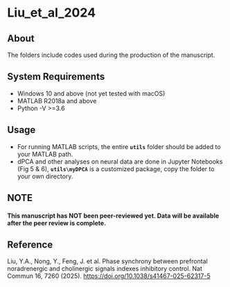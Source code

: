 # Liu_et_al_2024
## About
The folders include codes used during the production of the manuscript.

## System Requirements
- Windows 10 and above (not yet tested with macOS)
- MATLAB R2018a and above
- Python -V >=3.6

## Usage
- For running MATLAB scripts, the entire **`utils`** folder should be added to your MATLAB path.
- dPCA and other analyses on neural data are done in Jupyter Notebooks (Fig 5 & 6), **`utils\myDPCA`** is a customized package, copy the folder to your own directory.

## NOTE
#### This manuscript has NOT been peer-reviewed yet. Data will be available after the peer review is complete.
## Reference
Liu, Y.A., Nong, Y., Feng, J. et al. Phase synchrony between prefrontal noradrenergic and cholinergic signals indexes inhibitory control. Nat Commun 16, 7260 (2025). https://doi.org/10.1038/s41467-025-62317-5
